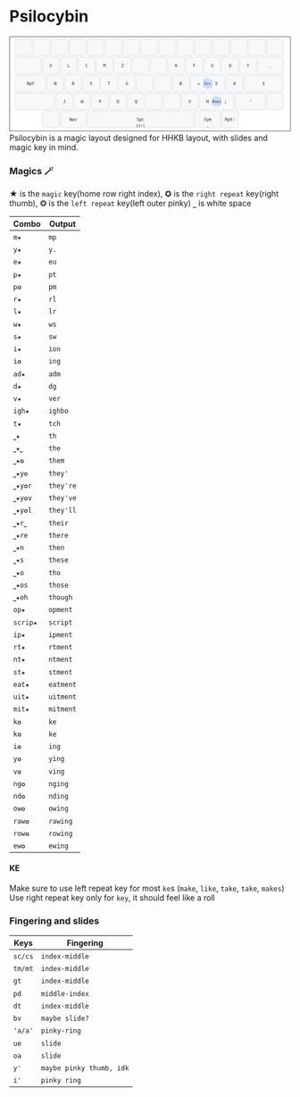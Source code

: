# Psilocybin
![Psilocybin layout](baselayout.png)
Psilocybin is a magic layout designed for HHKB layout, with slides and magic key in mind.

### Magics 🪄
★ is the `magic` key(home row right index), ✪ is the `right repeat` key(right thumb), ❂ is the `left repeat` key(left outer pinky)
⎵ is white space

| Combo    | Output      |
| ------   | --------    |
| `m★`     | `mp`        |
| `y★`     | `y.`        |
| `e★`     | `eu`        |
| `p★`     | `pt`        |
| `p❂`     | `pm`        |
| `r★`     | `rl`        |
| `l★`     | `lr`        |
| `w★`     | `ws`        |
| `s★`     | `sw`        |
| `i★`     | `ion`       |
| `i✪`     | `ing`       |
| `ad★`    | `adm`       |
| `d★`     | `dg`        |
| `v★`     | `ver`       |
| `igh★`   | `ighbo`     |
| `t★`     | `tch`       |
| `⎵★`     | `th`        |
| `⎵★⎵`    | `the`       |
| `⎵★✪`    | `them`      |
| `⎵★y✪`   | `they'`     |
| `⎵★y✪r`  | `they're`   |
| `⎵★y✪v`  | `they've`   |
| `⎵★y✪l`  | `they'll`   |
| `⎵★r⎵`   | `their`     |
| `⎵★re`   | `there`     |
| `⎵★n`    | `then`      |
| `⎵★s`    | `these`     |
| `⎵★o`    | `tho`       |
| `⎵★os`   | `those`     |
| `⎵★oh`   | `though`    |
| `op★`    | `opment`    |
| `scrip★` | `script`    |
| `ip★`    | `ipment`    |
| `rt★`    | `rtment`    |
| `nt★`    | `ntment`    |
| `st★`    | `stment`    |
| `eat★`   | `eatment`   |
| `uit★`   | `uitment`   |
| `mit★`   | `mitment`   |
| `k✪`     | `ke`        |
| `k❂`     | `ke`        |
| `i✪`     | `ing`       |
| `y✪`     | `ying`      |
| `v✪ `    | `ving`      |
| `ng✪`    | `nging`     |
| `nd✪`    | `nding`     |
| `ow✪`    | `owing`     |
| `raw✪`   | `rawing`    |
| `row✪`   | `rowing`    |
| `ew✪ `   | `ewing`     |

#### KE
Make sure to use left repeat key for most `ke`s (`make`, `like`, `take`, `take`, `makes`)
Use right repeat key only for `key`, it should feel like a roll

### Fingering and slides

| Keys     | Fingering                |
| ------   | --------                 |
| `sc/cs`  | `index-middle`           |
| `tm/mt`  | `index-middle`           |
| `gt`     | `index-middle`           |
| `pd`     | `middle-index`           |
| `dt`     | `index-middle`           |
| `bv`     | `maybe slide?`           |
| `'a/a'`  | `pinky-ring`             |
| `ue`     | `slide`                  |
| `oa`     | `slide`                  |
| `y'`     | `maybe pinky thumb, idk` |
| `i'`     | `pinky ring`             |
